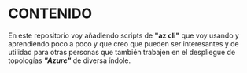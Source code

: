 # CONTENIDO
En este repositorio voy añadiendo scripts de **"az cli"** que voy usando y aprendiendo poco a poco y que creo que pueden ser interesantes y de utilidad para otras personas que también trabajen en el despliegue de topologías ***"Azure"*** de diversa índole.
